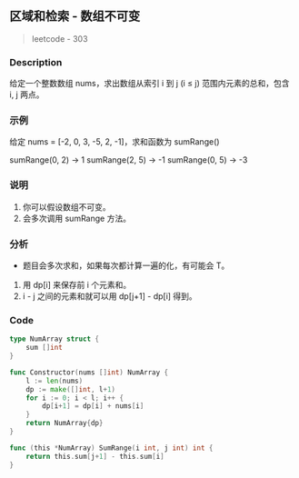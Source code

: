 ## 区域和检索 - 数组不可变
> leetcode - 303

### Description
给定一个整数数组  nums，求出数组从索引 i 到 j  (i ≤ j) 范围内元素的总和，包含 i,  j 两点。

### 示例
给定 nums = [-2, 0, 3, -5, 2, -1]，求和函数为 sumRange()

sumRange(0, 2) -> 1
sumRange(2, 5) -> -1
sumRange(0, 5) -> -3

### 说明
1. 你可以假设数组不可变。
2. 会多次调用 sumRange 方法。

### 分析
* 题目会多次求和，如果每次都计算一遍的化，有可能会 T。
1. 用 dp[i] 来保存前 i 个元素和。
1. i - j 之间的元素和就可以用 dp[j+1] - dp[i] 得到。

### Code
```go
type NumArray struct {
    sum []int
}

func Constructor(nums []int) NumArray {
    l := len(nums)
    dp := make([]int, l+1)
    for i := 0; i < l; i++ {
        dp[i+1] = dp[i] + nums[i]
    }
    return NumArray{dp}
}

func (this *NumArray) SumRange(i int, j int) int {
    return this.sum[j+1] - this.sum[i]
}
```